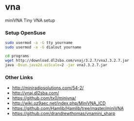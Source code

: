 # vna
miniVNA Tiny VNA setup

### Setup OpenSuse

```sh
sudo usermod -a -G tty yourname
sudo usermod -a -G dialout yourname

cd programs
wget http://download.dl2sba.com/vnaj/3.2.7/vnaJ.3.2.7.jar
java -Dsun.java2d.uiScale=2 -jar vnaJ.3.2.7.jar
```

### Other Links

  * http://miniradiosolutions.com/54-2/
  * http://vnaj.dl2sba.com/
  * https://github.com/tx0/minivna/
  * http://wiki.oz9aec.net/index.php/MiniVNA_ICD
  * https://github.com/Hamlib/Hamlib/tree/master/miniVNA
  * https://github.com/drandrewthomas/vnamini_sharp
